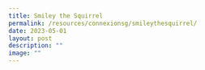 ```yaml
---
title: Smiley the Squirrel
permalink: /resources/connexionsg/smileythesquirrel/
date: 2023-05-01
layout: post
description: ""
image: ""
---
```

